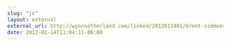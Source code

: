 ```yaml
---
slug: "jc"
layout: external
external_url: http://wynnnetherland.com/linked/2012011401/brent-simmons-rediscovers-the-joy-of-web-development
date: 2012-01-14T11:04:11-06:00
---
```


